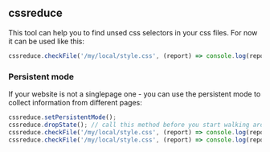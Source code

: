 ## cssreduce
This tool can help you to find unsed css selectors in your css files.
For now it can be used like this:

```js
cssreduce.checkFile('/my/local/style.css', (report) => console.log(report));
```

### Persistent mode
If your website is not a singlepage one - you can use the persistent mode to collect information from different pages:
```js
cssreduce.setPersistentMode();
cssreduce.dropState(); // call this method before you start walking around your website pages
cssreduce.checkFile('/my/local/style.css', (report) => console.log(report)); // first page call
cssreduce.checkFile('/my/local/style.css', (report) => console.log(report)); // second page call
```
